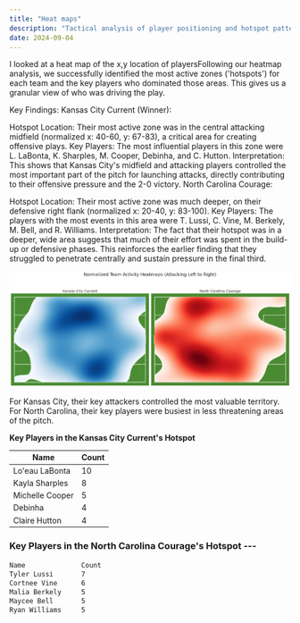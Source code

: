 ```yaml
---
title: "Heat maps"
description: "Tactical analysis of player positioning and hotspot patterns in Kansas City Current vs North Carolina Courage"
date: 2024-09-04
---
```


I looked at a heat map of the x,y location of playersFollowing our heatmap analysis, we successfully identified the most active zones ('hotspots') for each team and the key players who dominated those areas. This gives us a granular view of who was driving the play.

Key Findings:
Kansas City Current (Winner):

Hotspot Location: Their most active zone was in the central attacking midfield (normalized x: 40-60, y: 67-83), a critical area for creating offensive plays.
Key Players: The most influential players in this zone were L. LaBonta, K. Sharples, M. Cooper, Debinha, and C. Hutton.
Interpretation: This shows that Kansas City's midfield and attacking players controlled the most important part of the pitch for launching attacks, directly contributing to their offensive pressure and the 2-0 victory.
North Carolina Courage:

Hotspot Location: Their most active zone was much deeper, on their defensive right flank (normalized x: 20-40, y: 83-100).
Key Players: The players with the most events in this area were T. Lussi, C. Vine, M. Berkely, M. Bell, and R. Williams.
Interpretation: The fact that their hotspot was in a deeper, wide area suggests that much of their effort was spent in the build-up or defensive phases. This reinforces the earlier finding that they struggled to penetrate centrally and sustain pressure in the final third.


![alt text](download.png)

For Kansas City, their key attackers controlled the most valuable territory. For North Carolina, their key players were busiest in less threatening areas of the pitch.




**Key Players in the Kansas City Current's Hotspot**

| Name | Count |
|------|-------|
| Lo'eau LaBonta | 10 |
| Kayla Sharples | 8 |
| Michelle Cooper | 5 |
| Debinha | 4 |
| Claire Hutton | 4 |

### Key Players in the North Carolina Courage's Hotspot ---
```
Name              Count
Tyler Lussi       7
Cortnee Vine      6
Malia Berkely     5
Maycee Bell       5
Ryan Williams     5
```